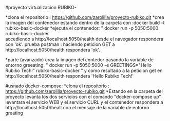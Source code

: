 #proyecto virtualizacion RUBIKO-

*clona el repositorio : https://github.com/zarolilla/proyecto-rubiko.git
*crea la imagen del contenedor estando dentro de la carpeta  con :docker build -t rubiko-basic-docker
*ejecuta el contenedor: " docker run -p 5050:5000 rubiko-basic-docker  
accediendo a http://localhost:5050/health desde el navegador respondera con 'ok'.
prueba postman : haciendo peticion GET a http://localhost:5050/health respondera 'ok'.

*parte (avanzado) crea la imagen del contedor pasando la variable de entorno greeating:
" docker run -p 5050:5000 -e GREETINGS="Hello Rubiko Tech!" rubiko-basic-docker " y como resultado a la peticion get en http://localhost:5050/health respondera 'Hello Rubiko Tech!' 

#usnado docker-compose:
*clona el repositorio : https://github.com/zarolilla/proyecto-rubiko.git
*Estando en la carpeta del proyecto levanta los dos servicios con el comando  "docker-compose up" levantara el servicio WEB y el servicio CURL y el contenedor respondera a http://localhost:5050/healt con el mensaje de la variable de entorno greating



